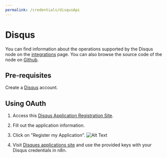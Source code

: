```yaml
---
permalink: /credentials/disqusApi
---
```



# Disqus
You can find information about the operations supported by the Disqus node on the [integrations](https://n8n.io/integrations/n8n-nodes-base.disqus) page. You can also browse the source code of the node on [Github](https://github.com/n8n-io/n8n/tree/master/packages/nodes-base/nodes/Disqus).

## Pre-requisites

Create a [Disqus](https://www.disqus.com/) account.

## Using OAuth

1. Access this [Disqus Application Registration Site](https://disqus.com/api/applications/register/).
2. Fill out the application information.
3. Click on "Register my Application".
![Alt Text](https://i.imgur.com/TbhL3y2.gif)

4. Visit [Disques applications site](https://disqus.com/api/applications/) and use the provided keys with your Disqus credentials in n8n.


